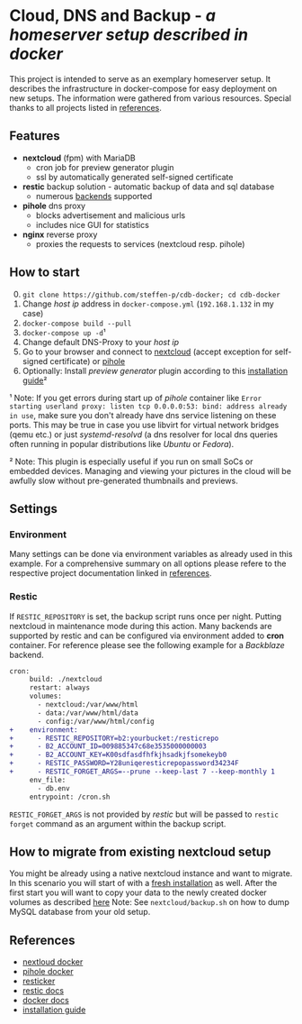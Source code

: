 # **C**loud, **D**NS and **B**ackup - *a homeserver setup described in docker*
This project is intended to serve as an exemplary homeserver setup.
It describes the infrastructure in docker-compose for easy deployment on new setups.
The information were gathered from various resources. Special thanks to all projects listed in [references](#References).

## Features

- **nextcloud** (fpm) with MariaDB
    - cron job for preview generator plugin
    - ssl by automatically generated self-signed certificate
- **restic** backup solution
        - automatic backup of data and sql database
    - numerous [backends](https://restic.readthedocs.io/en/stable/030_preparing_a_new_repo.html) supported
- **pihole** dns proxy
    - blocks advertisement and malicious urls
    - includes nice GUI for statistics
- **nginx** reverse proxy
    - proxies the requests to services (nextcloud resp. pihole)

## How to start

0. `git clone https://github.com/steffen-p/cdb-docker; cd cdb-docker`
1. Change *host ip* address in `docker-compose.yml` (`192.168.1.132` in my case)
2. `docker-compose build --pull`
3. `docker-compose up -d`¹
4. Change default DNS-Proxy to your *host ip*
5. Go to your browser and connect to [nextcloud](https://nextcloud.example.lan) (accept exception for self-signed certificate) or [pihole](http://pihole.example.lan)
6. Optionally: Install *preview generator* plugin according to this [installation guide](https://github.com/rullzer/previewgenerator#how-to-use-the-app)²

¹ Note: If you get errors during start up of *pihole* container like `Error starting userland proxy: listen tcp 0.0.0.0:53: bind: address already in use`, make sure you don't already have dns service listening on these ports. This may be true in case you use libvirt for virtual network bridges (qemu etc.) or just *systemd-resolvd* (a dns resolver for local dns queries often running in popular distributions like *Ubuntu* or *Fedora*).

² Note: This plugin is especially useful if you run on small SoCs or embedded devices. Managing and viewing your pictures in the cloud will be awfully slow without pre-generated thumbnails and previews.

## Settings
### Environment

Many settings can be done via environment variables as already used in this example. For a comprehensive summary on all options please refere to the respective project documentation linked in [references](#References).

### Restic
If `RESTIC_REPOSITORY` is set, the backup script runs once per night. Putting nextcloud in maintenance mode during this action.
Many backends are supported by restic and can be configured via environment added to **cron** container. For reference please see the following example for a *Backblaze* backend.

``` diff
cron:
     build: ./nextcloud
     restart: always
     volumes:
       - nextcloud:/var/www/html
       - data:/var/www/html/data
       - config:/var/www/html/config
+    environment:
+      - RESTIC_REPOSITORY=b2:yourbucket:/resticrepo
+      - B2_ACCOUNT_ID=009885347c68e3535000000003
+      - B2_ACCOUNT_KEY=K00sdfasdfhfkjhsadkjfsomekeyb0
+      - RESTIC_PASSWORD=Y28uniqeresticrepopassword34234F
+      - RESTIC_FORGET_ARGS=--prune --keep-last 7 --keep-monthly 1
     env_file:
       - db.env
     entrypoint: /cron.sh
```

`RESTIC_FORGET_ARGS` is not provided by *restic* but will be passed to `restic forget` command as an argument within the backup script.

## How to migrate from existing nextcloud setup

You might be already using a native nextcloud instance and want to migrate. In this scenario you will start of with a [fresh installation](#How-to-Start) as well. After the first start you will want to copy your data to the newly created docker volumes as described [here](https://github.com/nextcloud/docker#migrating-an-existing-installation)
Note: See `nextcloud/backup.sh` on how to dump MySQL database from your old setup.

## References
- [nextloud docker](https://github.com/nextcloud/docker)
- [pihole docker](https://github.com/pi-hole/docker-pi-hole)
- [resticker](https://github.com/djmaze/resticker)
- [restic docs](https://restic.readthedocs.io/en/latest/index.html)
- [docker docs](https://docs.docker.com/)
- [installation guide](https://github.com/rullzer/previewgenerator#how-to-use-the-app)
